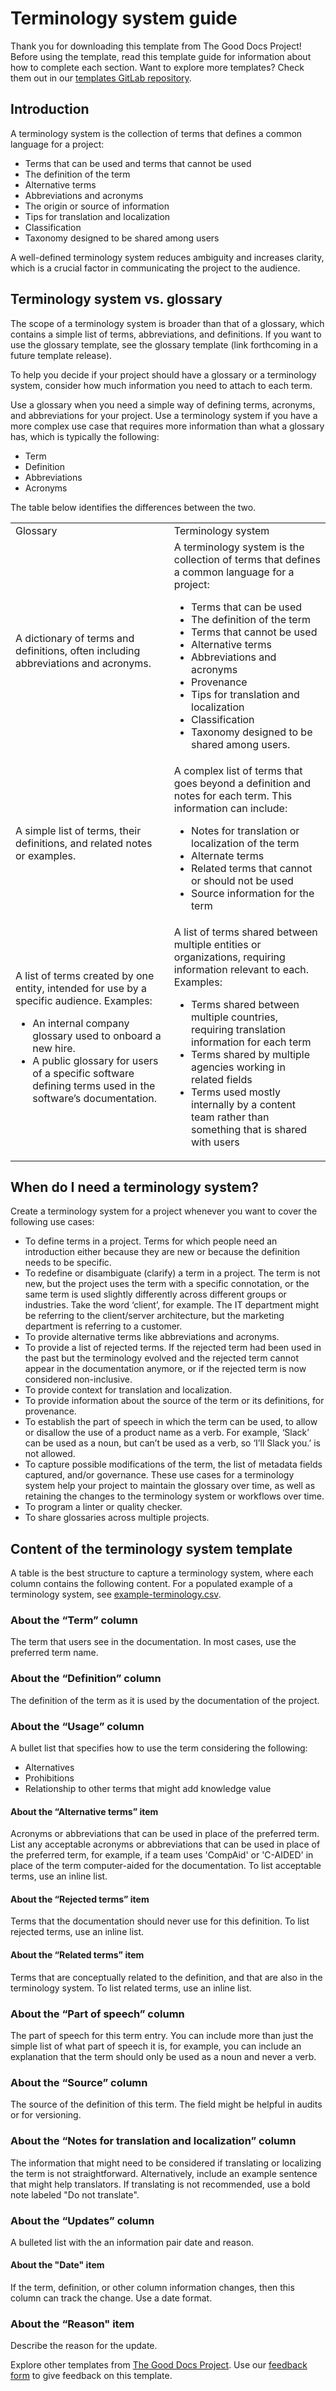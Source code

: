 # Terminology system guide

Thank you for downloading this template from The Good Docs Project! Before using the template, read this template guide for information about how to complete each section. Want to explore more templates? Check them out in our [templates GitLab repository](https://gitlab.com/tgdp/templates).

## Introduction

A terminology system is the collection of terms that defines a common language for a project:
* Terms that can be used and terms that cannot be used 
* The definition of the term
* Alternative terms
* Abbreviations and acronyms
* The origin or source of information
* Tips for translation and localization
* Classification
* Taxonomy designed to be shared among users

A well-defined terminology system reduces ambiguity and increases clarity, which is a crucial factor in communicating the project to the audience.


## Terminology system vs. glossary

The scope of a terminology system is broader than that of a glossary, which contains a simple list of terms, abbreviations, and definitions. If you want to use the glossary template, see the glossary template (link forthcoming in a future template release).

To help you decide if your project should have a glossary or a terminology system, consider how much information you need to attach to each term. 

Use a glossary when you need a simple way of defining terms, acronyms, and abbreviations for your project. Use a terminology system if you have a more complex use case that requires more information than what a glossary has, which is typically the following: 

* Term
* Definition
* Abbreviations
* Acronyms

The table below identifies the differences between the two.


<table>
  <tr>
   <td>Glossary
   </td>
   <td>Terminology system
   </td>
  </tr>
  <tr>
   <td>A dictionary of terms and definitions, often including abbreviations and acronyms.
   </td>
   <td>A terminology system is the collection of terms that defines a common language for a project: 
<ul>

<li>Terms that can be used

<li>The definition of the term

<li>Terms that cannot be used

<li>Alternative terms

<li>Abbreviations and acronyms

<li>Provenance

<li>Tips for translation and localization

<li>Classification

<li>Taxonomy designed to be shared among users.
</li>
</ul>
   </td>
  </tr>
  <tr>
   <td>A simple list of terms, their definitions, and related notes or examples.
   </td>
   <td>A complex list of terms that goes beyond a definition and notes for each term. This information can include: 
<ul>

<li>Notes for translation or localization of the term

<li>Alternate terms

<li>Related terms that cannot or should not be used

<li>Source information for the term
</li>
</ul>
   </td>
  </tr>
  <tr>
   <td>A list of terms created by one entity, intended for use by a specific audience. 
Examples: 
<ul>

<li>An internal company glossary used to onboard a new hire.

<li>A public glossary for users of a specific software defining terms used in the software’s documentation.
</li>
</ul>
   </td>
   <td>A list of terms shared between multiple entities or organizations, requiring information relevant to each. Examples:
 
<ul>

<li>Terms shared between multiple countries, requiring translation information for each term

<li>Terms shared by multiple agencies working in related fields
</li>
<li>Terms  used mostly internally by a content team rather than something that is shared with users
</li>
</ul>
   </td>
  </tr>
</table>



## When do I need a terminology system?

Create a terminology system for a project whenever you want to cover the following use cases:


* To define terms in a project. Terms for which people need an introduction either because they are new or because the definition needs to be specific.
* To redefine or disambiguate (clarify) a term in a project. The term is not new, but the project uses the term with a specific connotation, or the same term is used slightly differently across different groups or industries. Take the word ‘client’, for example. The IT department might be referring to the client/server architecture, but the marketing department is referring to a customer. 
* To provide alternative terms like abbreviations and acronyms.
* To provide a list of rejected terms. If the rejected term had been used in the past but the terminology evolved and the rejected term cannot appear in the documentation anymore, or if the rejected term is now considered non-inclusive.
* To provide context for translation and localization.
* To provide information about the source of the term or its definitions, for provenance.
* To establish the part of speech in which the term can be used, to allow or disallow the use of a product name as a verb. For example, ‘Slack’ can be used as a noun, but can’t be used as a verb, so ‘I’ll Slack you.’ is not allowed.
* To capture possible modifications of the term, the list of metadata fields captured, and/or governance. These use cases for a terminology system help your project to maintain the glossary over time, as well as retaining the changes to the terminology system or workflows over time.
* To program a linter or quality checker.
* To share glossaries across multiple projects.


## Content of the terminology system template

A table is the best structure to capture a terminology system, where each column contains the following content. For a populated example of a terminology system, see [example-terminology.csv](/terminology/example-terminology.csv). 


### About the “Term” column

The term that users see in the documentation. In most cases, use the preferred term name.


### About the “Definition” column

The definition of the term as it is used by the documentation of the project.

### About the “Usage” column

A bullet list that specifies how to use the term considering the following:
* Alternatives
* Prohibitions
* Relationship to other terms that might add knowledge value

#### About the “Alternative terms” item

Acronyms or abbreviations that can be used in place of the preferred term. List any acceptable acronyms or abbreviations that can be used in place of the preferred term, for example, if a team uses 'CompAid' or 'C-AIDED' in place of the term computer-aided for the documentation. To list acceptable terms, use an inline list.

#### About the “Rejected terms” item

Terms that the documentation should never use for this definition. To list rejected terms, use an inline list.


#### About the “Related terms” item

Terms that are conceptually related to the definition, and that are also in the terminology system. To list related terms, use an inline list.


### About the “Part of speech” column

The part of speech for this term entry. You can include more than just the simple list of what part of speech it is, for example, you can include an explanation that the term should only be used as a noun and never a verb.


### About the “Source” column

The source of the definition of this term. The field might be helpful in audits or for versioning.


### About the “Notes for translation and localization” column

The information that might need to be considered if translating or localizing the term is not straightforward. Alternatively, include an example sentence that might help translators. If translating is not recommended, use a bold note labeled "Do not translate".


### About the “Updates” column

A bulleted list with the an information pair date and reason.


#### About the "Date" item
If the term, definition, or other column information changes, then this column can track the change. Use a date format.

### About the “Reason" item

Describe the reason for the update.

Explore other templates from [The Good Docs Project](https://gitlab.com/tgdp/templates). Use our [feedback form](https://thegooddocsproject.dev/feedback/) to give feedback on this template.

